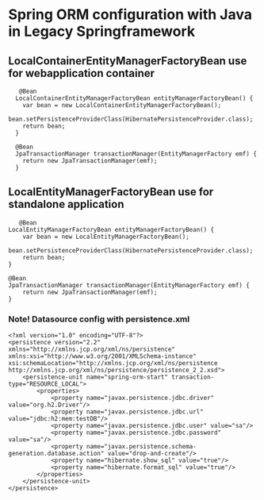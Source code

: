 # Spring ORM configuration with Java in Legacy Springframework


## LocalContainerEntityManagerFactoryBean use for webapplication container

       @Bean
      LocalContainerEntityManagerFactoryBean entityManagerFactoryBean() {
        var bean = new LocalContainerEntityManagerFactoryBean();
        bean.setPersistenceProviderClass(HibernatePersistenceProvider.class);
        return bean;
      }

      @Bean
      JpaTransactionManager transactionManager(EntityManagerFactory emf) {
        return new JpaTransactionManager(emf);
      }

## LocalEntityManagerFactoryBean use for standalone application

       @Bean
	LocalEntityManagerFactoryBean entityManagerFactoryBean() {
		var bean = new LocalEntityManagerFactoryBean();
		bean.setPersistenceProviderClass(HibernatePersistenceProvider.class);
		return bean;
	}
	
	@Bean
	JpaTransactionManager transactionManager(EntityManagerFactory emf) {
		return new JpaTransactionManager(emf);
	}

### Note! Datasource config with persistence.xml
	<?xml version="1.0" encoding="UTF-8"?>
	<persistence version="2.2" xmlns="http://xmlns.jcp.org/xml/ns/persistence" xmlns:xsi="http://www.w3.org/2001/XMLSchema-instance" 	xsi:schemaLocation="http://xmlns.jcp.org/xml/ns/persistence http://xmlns.jcp.org/xml/ns/persistence/persistence_2_2.xsd">
		<persistence-unit name="spring-orm-start" transaction-type="RESOURCE_LOCAL">
			<properties>
				<property name="javax.persistence.jdbc.driver" value="org.h2.Driver"/>
				<property name="javax.persistence.jdbc.url" value="jdbc:h2:mem:testDB"/>
				<property name="javax.persistence.jdbc.user" value="sa"/>
				<property name="javax.persistence.jdbc.password" value="sa"/>
				<property name="javax.persistence.schema-generation.database.action" value="drop-and-create"/>
				<property name="hibernate.show_sql" value="true"/>
				<property name="hibernate.format_sql" value="true"/>
			</properties>
		</persistence-unit>
	</persistence>
